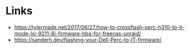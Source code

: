 # Links

* https://tylermade.net/2017/06/27/how-to-crossflash-perc-h310-to-it-mode-lsi-9211-8i-firmware-hba-for-freenas-unraid/
* https://sanderh.dev/flashing-your-Dell-Perc-to-IT-firmware/
